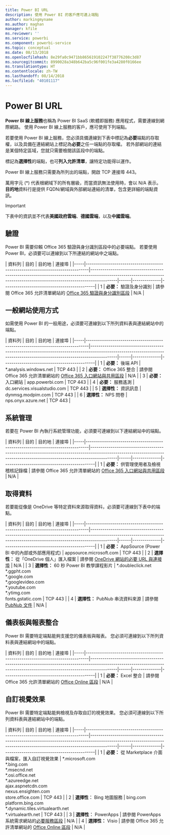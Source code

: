 ```yaml
---
title: Power BI URL
description: 使用 Power BI 的客戶應可連上端點
author: markingmyname
ms.author: maghan
manager: kfile
ms.reviewer: ''
ms.service: powerbi
ms.component: powerbi-service
ms.topic: conceptual
ms.date: 08/13/2018
ms.openlocfilehash: 8e29fa0c9471bb865619102247f38776208c3d87
ms.sourcegitcommit: 8990028a348b642ba5c96f001fe3a4280f0166ee
ms.translationtype: HT
ms.contentlocale: zh-TW
ms.lasthandoff: 08/14/2018
ms.locfileid: "40101117"
---
```

# <a name="power-bi-urls"></a>Power BI URL

**Power BI 線上服務**也稱為 Power BI SaaS (軟體即服務) 應用程式，需要連線到網際網路。 使用 Power BI 線上服務的客戶，應可使用下列端點。

若要使用 Power BI 線上服務，您必須具備連線到下表中標記為**必要**端點的存取權，以及具備在連結網站上標記為**必要**之任一端點的存取權。 若外部網站的連結是某個特定區域，您就只需要檢閱該區段中的端點。

標記為**選擇性**的端點，也可**列入允許清單**，讓特定功能得以運作。

Power BI 線上服務只需要為所列出的端點，開啟 TCP 連接埠 443。

萬用字元 (*) 代表根網域下的所有層級，而當資訊無法使用時，會以 N/A 表示。 **目的地**資料行是提供 FQDN/網域與外部網站連結的清單，包含更詳細的端點資訊。

>[!Important]
>下表中的資訊並不代表**美國政府雲端**、**德國雲端**，以及**中國雲端**。

## <a name="authentication"></a>驗證

Power BI 需要仰賴 Office 365 驗證與身分識別區段中的必要端點。 若要使用 Power BI，必須要可以連線到以下所連結的網站中之端點。

| 資料列 | 目的 | 目的地 | 連接埠 |
|-----|-------------------------------------------------------------------------------|-------------------------------------------------------------------------------------------------------------------------------------------------------------------------|------|--------------|---------------------------------------------|
| 1 | **必要：** 驗證及身分識別 | 請參閱 Office 365 允許清單網站的 [Office 365 驗證與身分識別區段](https://support.office.com/article/Office-365-URLs-and-IP-address-ranges-8548a211-3fe7-47cb-abb1-355ea5aa88a2#bkmk_identity) | N/A |

## <a name="general-site-usage"></a>一般網站使用方式

如需使用 Power BI 的一般用途，必須要可連線到以下所列資料表與連結網站中的端點。

| 資料列 | 目的 | 目的地 | 連接埠 |
|-----|-------------------------------------------------------------------------------|-------------------------------------------------------------------------------------------------------------------------------------------------------------------------|------|--------------|---------------------------------------------|
| 1 | **必要：** 後端 API | *.analysis.windows.net | TCP 443 |
| 2 | **必要：** Office 365 整合 | 請參閱 Office 365 允許清單網站的 [Office 365 入口網站與共用區段](https://support.office.com/article/Office-365-URLs-and-IP-address-ranges-8548a211-3fe7-47cb-abb1-355ea5aa88a2#bkmk_portal-identity) | N/A |
| 3 | **必要：** 入口網站 | app.powerbi.com | TCP 443 |
| 4 | **必要：** 服務遙測 | dc.services.visualstudio.com | TCP 443 |
| 5 | **選擇性：** 資訊訊息 | dynmsg.modpim.com | TCP 443 |
| 6 | **選擇性：** NPS 問卷 | nps.onyx.azure.net | TCP 443 |

## <a name="administration"></a>系統管理

若要在 Power BI 內執行系統管理功能，必須要可連線到以下連結網站中的端點。

| 資料列 | 目的 | 目的地 | 連接埠 |
|-----|-------------------------------------------------------------------------------|-------------------------------------------------------------------------------------------------------------------------------------------------------------------------|------|--------------|---------------------------------------------|
| 1 | **必要：** 供管理使用者及檢視稽核記錄檔 | 請參閱 Office 365 允許清單網站的 [Office 365 入口網站與共用區段](https://support.office.com/article/Office-365-URLs-and-IP-address-ranges-8548a211-3fe7-47cb-abb1-355ea5aa88a2#bkmk_portal-identity) | N/A |

## <a name="get-data"></a>取得資料

若要能從像是 OneDrive 等特定資料來源取得資料，必須要可連線到下表中的端點。

| 資料列 | 目的 | 目的地 | 連接埠 |
|-----|-------------------------------------------------------------------------------|-------------------------------------------------------------------------------------------------------------------------------------------------------------------------|------|--------------|---------------------------------------------|
| 1 | **必要：** AppSource (Power BI 中的內部或外部應用程式) | appsource.microsoft.com | TCP 443 |
| 2 | **選擇性：** 從「OneDrive 個人」匯入檔案 | 請參閱 [OneDrive 網站的必要 URL 與連接埠](https://support.office.com/en-ie/article/required-urls-and-ports-for-onedrive-ce15d2cc-52ef-42cd-b738-d9c6f9b03f3a) | N/A |
| 3 | **選擇性：** 60 秒 Power BI 教學課程影片 | *.doubleclick.net </br> *.ggpht.com </br> *.google.com </br> *.googlevideo.com </br> *.youtube.com </br> *.ytimg.com </br> fonts.gstatic.com | TCP 443 |
| 4 | **選擇性：** PubNub 串流資料來源 | 請參閱 [PubNub 文件](https://support.pubnub.com/support/solutions/articles/14000043522) | N/A |

## <a name="dashboard-and-report-integration"></a>儀表板與報表整合 

Power BI 需要特定端點能夠支援您的儀表板與報表。 您必須可連線到以下所列資料表與連結網站中的端點。

| 資料列 | 目的 | 目的地 | 連接埠 |
|-----|-------------------------------------------------------------------------------|-------------------------------------------------------------------------------------------------------------------------------------------------------------------------|------|--------------|---------------------------------------------|
| 1 | **必要：** Excel 整合 | 請參閱 Office 365 允許清單網站的 [Office Online 區段](https://support.office.com/article/Office-365-URLs-and-IP-address-ranges-8548a211-3fe7-47cb-abb1-355ea5aa88a2#bkmk_officeonline) | N/A |

## <a name="custom-visuals"></a>自訂視覺效果

Power BI 需要特定端點能夠檢視及存取自訂的視覺效果。 您必須可連線到以下所列資料表與連結網站中的端點。

| 資料列 | 目的 | 目的地 | 連接埠 |
|-----|-------------------------------------------------------------------------------|-------------------------------------------------------------------------------------------------------------------------------------------------------------------------|------|--------------|---------------------------------------------|
| 1 | **必要：** 從 Marketplace 介面與檔案，匯入自訂視覺效果 | *.microsoft.com </br> *.bing.com </br> *.msecnd.net </br> *.osi.office.net </br> *.azureedge.net </br> ajax.aspnetcdn.com </br> nexus.ensighten.com </br> store.office.com | TCP 443 |
| 2 | **選擇性︰** Bing 地圖服務 | bing.com </br> platform.bing.com </br> *.dynamic.tiles.virtualearth.net </br> *.virtualearth.net | TCP 443 |
| 3 | **選擇性︰** PowerApps | 請參閱 PowerApps 系統需求網站的[必要服務區段](https://docs.microsoft.com/powerapps/maker/canvas-apps/limits-and-config#required-services) | N/A |
| 4 | **選擇性：** Visio | 請參閱 Office 365 允許清單網站的 [Office Online 區段](https://support.office.com/article/Office-365-URLs-and-IP-address-ranges-8548a211-3fe7-47cb-abb1-355ea5aa88a2#bkmk_officeonline) | N/A |